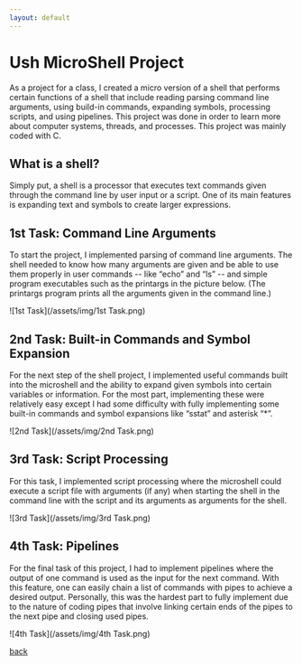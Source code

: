 ```yaml
---
layout: default
---
```


# Ush MicroShell Project

As a project for a class, I created a micro version of a shell that performs certain functions of a shell that include reading parsing command line arguments, using build-in commands, expanding symbols, processing scripts, and using pipelines. This project was done in order to learn more about computer systems, threads, and processes. This project was mainly coded with C.

## What is a shell?

Simply put, a shell is a processor that executes text commands given through the command line by user input or a script. One of its main features is expanding text and symbols to create larger expressions.

## 1st Task: Command Line Arguments
To start the project, I implemented parsing of command line arguments. The shell needed to know how many arguments are given and be able to use them properly in user commands -- like “echo” and “ls” -- and simple program executables such as the printargs in the picture below.
(The printargs program prints all the arguments given in the command line.)

![1st Task](/assets/img/1st Task.png)

## 2nd Task: Built-in Commands and Symbol Expansion
For the next step of the shell project, I implemented useful commands built into the microshell and the ability to expand given symbols into certain variables or information. For the most part, implementing these were relatively easy except I had some difficulty with fully implementing some built-in commands and symbol expansions like “sstat” and asterisk “*”.

![2nd Task](/assets/img/2nd Task.png)

## 3rd Task: Script Processing
For this task, I implemented script processing where the microshell could execute a script file with arguments (if any) when starting the shell in the command line with the script and its arguments as arguments for the shell.

![3rd Task](/assets/img/3rd Task.png)

## 4th Task: Pipelines
For the final task of this project, I had to implement pipelines where the output of one command is used as the input for the next command. With this feature, one can easily chain a list of commands with pipes to achieve a desired output. Personally, this was the hardest part to fully implement due to the nature of coding pipes that involve linking certain ends of the pipes to the next pipe and closing used pipes.

![4th Task](/assets/img/4th Task.png)

[back](./)
